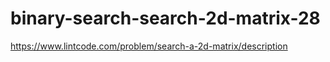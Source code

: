# binary-search-search-2d-matrix-28
https://www.lintcode.com/problem/search-a-2d-matrix/description
